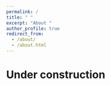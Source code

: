 ```yaml
---
permalink: /
title: " "
excerpt: "About "
author_profile: true
redirect_from: 
  - /about/
  - /about.html
---
```


# Under construction

<script async src="https://widget.websitevoice.com/xhBdUJNpEQ5ssC9QTAtj0w"></script>
<script>
  window.wvData=window.wvData||{};function wvtag(a,b){wvData[a]=b;}
  wvtag('id', 'xhBdUJNpEQ5ssC9QTAtj0w');
  wvtag('gender', 'female');
  wvtag('widget-style', {
    className: 'wv-circle-small',
    backgroundColor: '#F6F6F6',
    contrast: 'wv-contrast-light'
  });
</script>

<div class="flourish-embed" data-src="visualisation/10444684"><script src="https://public.flourish.studio/resources/embed.js"></script></div>

